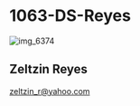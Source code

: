 # 1063-DS-Reyes


![img_6374](https://user-images.githubusercontent.com/33044780/35116771-2f495ac2-fc52-11e7-9c51-b128a6570f46.jpg)

## Zeltzin Reyes
zeltzin_r@yahoo.com
